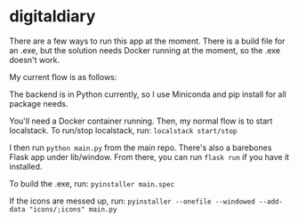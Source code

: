 # digitaldiary

There are a few ways to run this app at the moment. There is a build file for an .exe, but the solution needs Docker running at the moment, so the .exe doesn't work. 

My current flow is as follows:

The backend is in Python currently, so I use Miniconda and pip install for all package needs.

You'll need a Docker container running. Then, my normal flow is to start localstack. To run/stop localstack, run: ```localstack start/stop```

I then run ```python main.py``` from the main repo. There's also a barebones Flask app under lib/window. From there, you can run ```flask run``` if you have it installed.

To build the .exe, run:
```pyinstaller main.spec```

If the icons are messed up, run: ```pyinstaller --onefile --windowed --add-data "icons/;icons" main.py```
